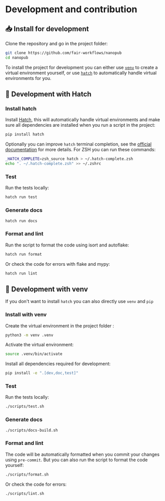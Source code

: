 # Development and contribution

## 📥 Install for development

Clone the repository and go in the project folder:

```bash
git clone https://github.com/fair-workflows/nanopub
cd nanopub
```

To install the project for development you can either use [`venv`](https://docs.python.org/3/library/venv.html) to create a virtual environment yourself, or use [`hatch`](https://hatch.pypa.io) to automatically handle virtual environments for you.

## 🐣 Development with Hatch

### Install hatch

Install [Hatch](https://hatch.pypa.io), this will automatically handle virtual environments and make sure all dependencies are installed when you run a script in the project:

```bash
pip install hatch
```

Optionally you can improve `hatch` terminal completion, see the [official documentation](https://hatch.pypa.io/latest/cli/about/#tab-completion) for more details. For ZSH you can run these commands:

```bash
_HATCH_COMPLETE=zsh_source hatch > ~/.hatch-complete.zsh
echo ". ~/.hatch-complete.zsh" >> ~/.zshrc
```

### Test

Run the tests locally:

```bash
hatch run test
```

### Generate docs

```bash
hatch run docs
```

### Format and lint

<!-- The code will be automatically formatted when you commit your changes using `pre-commit`. But you can also run the script to format the code yourself: -->

Run the script to format the code using isort and autoflake:

```bash
hatch run format
```

Or check the code for errors with flake and mypy:

```bash
hatch run lint
```

## 🐍 Development with venv

If you don't want to install `hatch` you can also directly use `venv` and `pip`

### Install with venv

Create the virtual environment in the project folder :

```bash
python3 -m venv .venv
```

Activate the virtual environment:

```bash
source .venv/bin/activate
```

Install all dependencies required for development:

```bash
pip install -e ".[dev,doc,test]"
```

<!-- You can also enable automated formatting of the code at each commit:

```bash
pre-commit install
``` -->


### Test

Run the tests locally:

```bash
./scripts/test.sh
```

### Generate docs

```bash
./scripts/docs-build.sh
```

### Format and lint

The code will be automatically formatted when you commit your changes using `pre-commit`. But you can also run the script to format the code yourself:

```bash
./scripts/format.sh
```

Or check the code for errors:

```bash
./scripts/lint.sh
```


<!-- ## 🏷️ Publish a new release

[![Publish to PyPI](https://github.com/MaastrichtU-IDS/fair-test/actions/workflows/publish.yml/badge.svg)](https://github.com/MaastrichtU-IDS/fair-test/actions/workflows/publish.yml)

1. Increment the `__version__` in `fair_test/__init__.py`
2. Push to GitHub
3. Create a new release on GitHub
4. A GitHub Action workflow will automatically publish the new version to PyPI -->

<!--

## 🐣 Hatch development workflow

Install [Hatch](https://hatch.pypa.io), this will automatically handle virtual environments and make sure all dependencies are installed when you run a script in the project:

```bash
pip install hatch
```

??? note "Optionally you can improve `hatch` terminal completion"

    See the [official documentation](https://hatch.pypa.io/latest/cli/about/#tab-completion) for more details. For ZSH you can run these commands:

    ```bash
    _HATCH_COMPLETE=zsh_source hatch > ~/.hatch-complete.zsh
    echo ". ~/.hatch-complete.zsh" >> ~/.zshrc
    ```

Deploy the FAIR test API defined in the `example` folder to test your changes:

```bash
hatch run dev
```

Format the code automatically:

```bash
hatch run format
```

Automatically check the code for errors:

```bash
hatch run lint
```

Serve the docs locally:

```bash
hatch run docs
```

Run the tests:

```bash
hatch run test
```
-->
